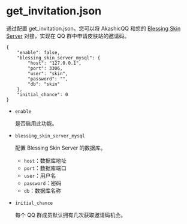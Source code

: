 # get_invitation.json

通过配置 get_invitation.json，您可以将 AkashicQQ 和您的 [Blessing Skin Server](https://github.com/bs-community/blessing-skin-server) 对接，实现在 QQ 群中申请皮肤站的邀请码。

    {
        "enable": false,
        "blessing_skin_server_mysql": {
            "host": "127.0.0.1",
            "port": 3306,
            "user": "skin",
            "password": "",
            "db": "skin"
        },
        "initial_chance": 0
    }

+ `enable`

    是否启用此功能。

+ `blessing_skin_server_mysql`

    配置 Blessing Skin Server 的数据库。

    + `host`：数据库地址
    + `port`：数据库端口
    + `user`：用户名
    + `password`：密码
    + `db`：数据库名称

+ `initial_chance`

    每个 QQ 群成员默认拥有几次获取邀请码机会。
